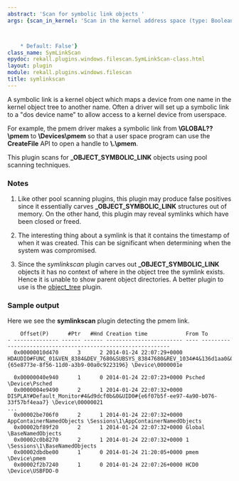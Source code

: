 ```yaml
---
abstract: 'Scan for symbolic link objects '
args: {scan_in_kernel: 'Scan in the kernel address space (type: Boolean)



    * Default: False'}
class_name: SymLinkScan
epydoc: rekall.plugins.windows.filescan.SymLinkScan-class.html
layout: plugin
module: rekall.plugins.windows.filescan
title: symlinkscan
---
```


A symbolic link is a kernel object which maps a device from one name in the
kernel object tree to another name. Often a driver will set up a symbolic link
to a "dos device name" to allow access to a kernel device from userspace.

For example, the pmem driver makes a symbolic link from **\GLOBAL??\pmem** to
**\Devices\pmem** so that a user space program can use the **CreateFile** API to
open a handle to **\\.\pmem**.

This plugin scans for **_OBJECT_SYMBOLIC_LINK** objects using pool scanning techniques.

### Notes

1. Like other pool scanning plugins, this plugin may produce false positives
   since it essentially carves **_OBJECT_SYMBOLIC_LINK** structures out of
   memory. On the other hand, this plugin may reveal symlinks which have been
   closed or freed.

1. The interesting thing about a symlink is that it contains the timestamp of
   when it was created. This can be significant when determining when the system
   was compromised.

2. Since the *symlinkscan* plugin carves out **_OBJECT_SYMBOLIC_LINK** objects
   it has no context of where in the object tree the symlink exists. Hence it is
   unable to show parent object directories. A better plugin to use is the
   [object_tree](ObjectTree.html) plugin.

### Sample output

Here we see the **symlinkscan** plugin detecting the pmem link.

```
    Offset(P)      #Ptr   #Hnd Creation time            From To
- -------------- ------ ------ ------------------------ ---- ------------------------------------------------------------
  0x00000010d470      3      2 2014-01-24 22:07:29+0000 HDAUDIO#FUNC_01&VEN_8384&DEV_7680&SUBSYS_83847680&REV_1034#4&136d1aa0&0&0001#{65e8773e-8f56-11d0-a3b9-00a0c9223196} \Device\0000001e

  0x00000040e940      1      0 2014-01-24 22:07:23+0000 Psched \Device\Psched
  0x0000004e9490      2      1 2014-01-24 22:07:32+0000 DISPLAY#Default_Monitor#4&d9dcf0b&0&UID0#{e6f07b5f-ee97-4a90-b076-33f57bf4eaa7} \Device\00000021
...
  0x00002be706f0      2      1 2014-01-24 22:07:32+0000 AppContainerNamedObjects \Sessions\1\AppContainerNamedObjects
  0x00002bf89f20      2      1 2014-01-24 22:07:32+0000 Global \BaseNamedObjects
  0x00002c0b8270      2      1 2014-01-24 22:07:32+0000 1 \Sessions\1\BaseNamedObjects
  0x00002dbdbe00      1      0 2014-01-24 21:20:05+0000 pmem \Device\pmem
  0x00002f2b7240      1      0 2014-01-24 22:07:26+0000 HCD0 \Device\USBFDO-0
```